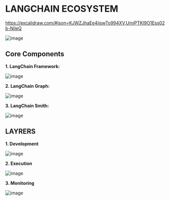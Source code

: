 # LANGCHAIN ECOSYSTEM

https://excalidraw.com/#json=KJWZJhaEe4iiswTo994XV,UmiPTKl9O1Ess02b-NileQ

![image](https://github.com/user-attachments/assets/e2cb89af-6456-4e5f-896f-fc370a0948f1)

## Core Components

**1. LangChain Framework:**

![image](https://github.com/user-attachments/assets/349af94b-a773-4318-bc34-44a2ed1fd0e2)


**2. LangChain Graph:**

![image](https://github.com/user-attachments/assets/c40d8ef2-e95c-4974-9a75-d11c7b140436)


**3. LangChain Smith:**

![image](https://github.com/user-attachments/assets/e5082628-f09c-4857-8593-85d31d4c93bc)

## LAYRERS

**1. Development**

![image](https://github.com/user-attachments/assets/68615bf2-879b-4cf3-9f28-0ae582f5fb7a)


**2. Execution**

![image](https://github.com/user-attachments/assets/57e05a67-aae1-49ab-82d1-ad933938eedd)


**3. Monitoring**

![image](https://github.com/user-attachments/assets/b6a4f04c-bef1-4d25-963d-fea6703ed8e7)


